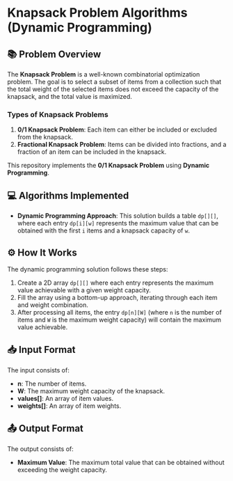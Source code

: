 # Knapsack Problem Algorithms (Dynamic Programming)

## 📚 Problem Overview

The **Knapsack Problem** is a well-known combinatorial optimization problem. The goal is to select a subset of items from a collection such that the total weight of the selected items does not exceed the capacity of the knapsack, and the total value is maximized.

### Types of Knapsack Problems
1. **0/1 Knapsack Problem**: Each item can either be included or excluded from the knapsack.
2. **Fractional Knapsack Problem**: Items can be divided into fractions, and a fraction of an item can be included in the knapsack.

This repository implements the **0/1 Knapsack Problem** using **Dynamic Programming**.

## 💻 Algorithms Implemented

- **Dynamic Programming Approach**: This solution builds a table `dp[][]`, where each entry `dp[i][w]` represents the maximum value that can be obtained with the first `i` items and a knapsack capacity of `w`.

## ⚙️ How It Works

The dynamic programming solution follows these steps:
1. Create a 2D array `dp[][]` where each entry represents the maximum value achievable with a given weight capacity.
2. Fill the array using a bottom-up approach, iterating through each item and weight combination.
3. After processing all items, the entry `dp[n][W]` (where `n` is the number of items and `W` is the maximum weight capacity) will contain the maximum value achievable.

## 📥 Input Format

The input consists of:
- **n**: The number of items.
- **W**: The maximum weight capacity of the knapsack.
- **values[]**: An array of item values.
- **weights[]**: An array of item weights.

## 📤 Output Format

The output consists of:
- **Maximum Value**: The maximum total value that can be obtained without exceeding the weight capacity.
